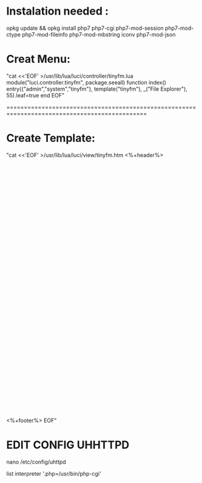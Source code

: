 # Instalation needed :

opkg update && opkg install php7 php7-cgi php7-mod-session php7-mod-ctype php7-mod-fileinfo php7-mod-mbstring iconv php7-mod-json

# Creat Menu:

 "cat <<'EOF' >/usr/lib/lua/luci/controller/tinyfm.lua
 module("luci.controller.tinyfm", package.seeall)
 function index()
 entry({"admin","system","tinyfm"}, template("tinyfm"), _("File Explorer"), 55).leaf=true
 end
 EOF"

==============================================================================================

# Create Template:

 "cat <<'EOF' >/usr/lib/lua/luci/view/tinyfm.htm
 <%+header%>
 <div class="cbi-map">
 <br>
 <iframe id="tinyfm" style="width: 100%; min-height: 650px; border: none; border-radius: 2px;"></iframe>
 </div>
 <script type="text/javascript">
 document.getElementById("tinyfm").src = "http://" + window.location.hostname + "/tinyfm.php";
 </script>
 <%+footer%>
 EOF"

# EDIT CONFIG UHHTTPD

nano /etc/config/uhttpd

list interpreter '.php=/usr/bin/php-cgi'

